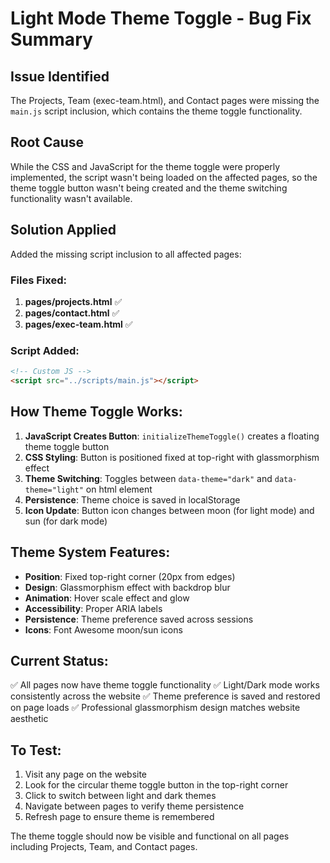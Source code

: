 # Light Mode Theme Toggle - Bug Fix Summary

## Issue Identified
The Projects, Team (exec-team.html), and Contact pages were missing the `main.js` script inclusion, which contains the theme toggle functionality.

## Root Cause
While the CSS and JavaScript for the theme toggle were properly implemented, the script wasn't being loaded on the affected pages, so the theme toggle button wasn't being created and the theme switching functionality wasn't available.

## Solution Applied
Added the missing script inclusion to all affected pages:

### Files Fixed:
1. **pages/projects.html** ✅
2. **pages/contact.html** ✅ 
3. **pages/exec-team.html** ✅

### Script Added:
```html
<!-- Custom JS -->
<script src="../scripts/main.js"></script>
```

## How Theme Toggle Works:
1. **JavaScript Creates Button**: `initializeThemeToggle()` creates a floating theme toggle button
2. **CSS Styling**: Button is positioned fixed at top-right with glassmorphism effect
3. **Theme Switching**: Toggles between `data-theme="dark"` and `data-theme="light"` on html element
4. **Persistence**: Theme choice is saved in localStorage
5. **Icon Update**: Button icon changes between moon (for light mode) and sun (for dark mode)

## Theme System Features:
- **Position**: Fixed top-right corner (20px from edges)
- **Design**: Glassmorphism effect with backdrop blur
- **Animation**: Hover scale effect and glow
- **Accessibility**: Proper ARIA labels
- **Persistence**: Theme preference saved across sessions
- **Icons**: Font Awesome moon/sun icons

## Current Status:
✅ All pages now have theme toggle functionality
✅ Light/Dark mode works consistently across the website
✅ Theme preference is saved and restored on page loads
✅ Professional glassmorphism design matches website aesthetic

## To Test:
1. Visit any page on the website
2. Look for the circular theme toggle button in the top-right corner
3. Click to switch between light and dark themes
4. Navigate between pages to verify theme persistence
5. Refresh page to ensure theme is remembered

The theme toggle should now be visible and functional on all pages including Projects, Team, and Contact pages.
